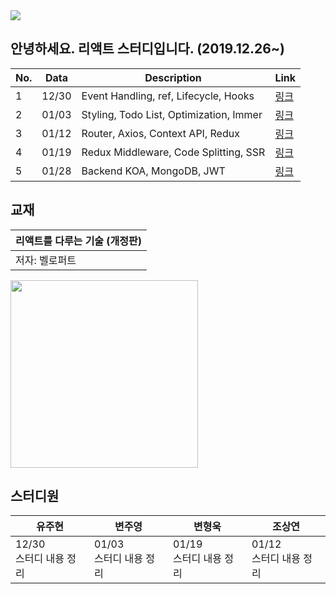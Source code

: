 <img src="https://2020winter-react.github.io/FireFours/fire.png">

## 안녕하세요. 리액트 스터디입니다. (2019.12.26~)

|No. |Data|Description| Link|
|---|---|---|---|
|1|12/30|Event Handling, ref, Lifecycle, Hooks|[링크](https://2020winter-react.github.io/FireFours/1230)|
|2|01/03|Styling, Todo List, Optimization, Immer|[링크](https://2020winter-react.github.io/FireFours/0103)|
|3|01/12|Router, Axios, Context API, Redux|[링크](https://2020winter-react.github.io/FireFours/0112)|
|4|01/19|Redux Middleware, Code Splitting, SSR|[링크](https://2020winter-react.github.io/FireFours/0119)|
|5|01/28|Backend KOA, MongoDB, JWT|[링크](https://2020winter-react.github.io/FireFours/0128)|


## 교재

|리액트를 다루는 기술 (개정판)|
|--|
|저자: 벨로퍼트|

<img src="https://images.velog.io/post-images/velopert/c5db3e20-c7a2-11e9-8c2d-7f24fb40725e/-2019-08-26-10.42.17.png" width="300" height="300">


## 스터디원


|유주현|변주영|변형욱|조상연|
|---|---|---|---|
|12/30<br>스터디 내용 정리|01/03<br>스터디 내용 정리|01/19<br>스터디 내용 정리|01/12<br>스터디 내용 정리|
